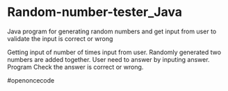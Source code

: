 # Random-number-tester_Java
Java program for generating random numbers and get input from user to validate the input is correct or wrong

Getting input of number of times input from user.
Randomly generated two numbers are added together.
User need to answer by inputing answer.
Program Check the answer is correct or wrong.

#openoncecode
